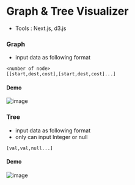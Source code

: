 # Graph & Tree Visualizer

- Tools : Next.js, d3.js

### Graph

- input data as following format

```cpp=
<number of node>
[[start,dest,cost],[start,dest,cost]...]
```

#### Demo

![image](/mov/graphMov.gif)

### Tree

- input data as following format
- only can input Integer or null

```cpp=
[val,val,null...]
```

#### Demo

![image](/mov/TreeMov.gif)
